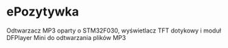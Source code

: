 # ePozytywka
Odtwarzacz MP3 oparty o STM32F030, wyświetlacz TFT dotykowy i moduł DFPlayer Mini do odtwarzania plików MP3

